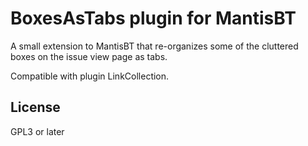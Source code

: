 BoxesAsTabs plugin for MantisBT
===============================

A small extension to MantisBT that re-organizes some of the cluttered boxes on the issue view page as tabs.

Compatible with plugin LinkCollection.

License
-------

GPL3 or later
